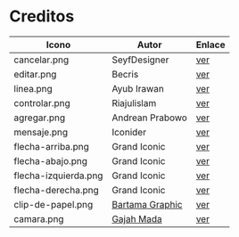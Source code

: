 # Creditos

| Icono | Autor | Enlace |
| --- | --- | --- |
| cancelar.png | SeyfDesigner | [ver](https://www.flaticon.es/autores/seyfdesigner) |
| editar.png | Becris | [ver](https://www.flaticon.es/autores/becris) |
| linea.png | Ayub Irawan | [ver](https://www.flaticon.es/autores/ayub-irawan) |
| controlar.png | Riajulislam | [ver](https://www.flaticon.es/autores/riajulislam) |
| agregar.png | Andrean Prabowo | [ver](https://www.flaticon.es/autores/andrean-prabowo) |
| mensaje.png | Iconider | [ver](https://www.flaticon.es/autores/iconider) |
| flecha-arriba.png | Grand Iconic | [ver](https://www.flaticon.es/autores/grand-iconic) |
| flecha-abajo.png | Grand Iconic | [ver](https://www.flaticon.es/autores/grand-iconic) |
| flecha-izquierda.png | Grand Iconic | [ver](https://www.flaticon.es/autores/grand-iconic) |
| flecha-derecha.png | Grand Iconic | [ver](https://www.flaticon.es/autores/grand-iconic) |
| clip-de-papel.png | [Bartama Graphic](https://www.flaticon.es/autores/bartama-graphic) | [ver](https://www.flaticon.es/icono-gratis/clip-de-papel_3526078?term=clip&page=1&position=60&origin=search&related_id=3526078) |
| camara.png | [Gajah Mada](https://www.flaticon.es/autores/gajah-mada) | [ver](https://www.flaticon.es/icono-gratis/camara_17195986?term=camera&page=1&position=8&origin=search&related_id=17195986) |